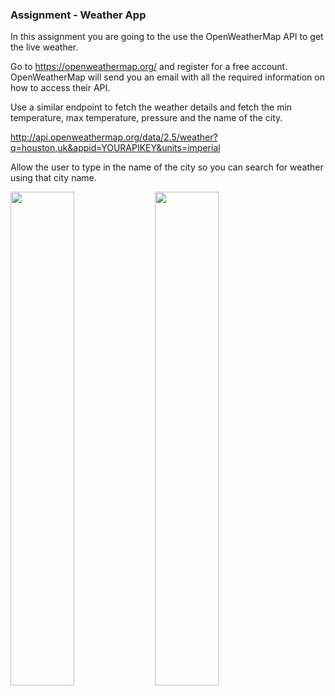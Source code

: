 <h3>Assignment - Weather App</h3>

<p>In this assignment you are going to the use the OpenWeatherMap API to get the live weather.

Go to https://openweathermap.org/ and register for a free account. OpenWeatherMap will send you an email with all the required information on how to access their API. 

Use a similar endpoint to fetch the weather details and fetch the min temperature, max temperature, pressure and the name of the city. 

http://api.openweathermap.org/data/2.5/weather?q=houston,uk&appid=YOURAPIKEY&units=imperial

Allow the user to type in the name of the city so you can search for weather using that city name. </p>



<img src="https://user-images.githubusercontent.com/70708675/109974590-b7dd4580-7cc7-11eb-9c20-0414394a9769.png" width="45%"></img> <img src="https://user-images.githubusercontent.com/70708675/109974597-ba3f9f80-7cc7-11eb-9b3c-754e9cfb9197.png" width="45%"></img> 
